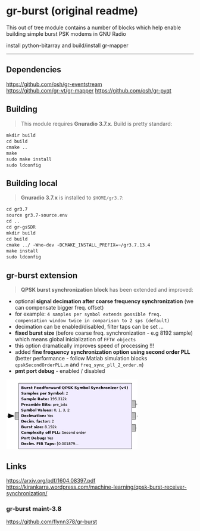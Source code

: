 # gr-burst (original readme)

This out of tree module contains a number of blocks which help enable building simple burst PSK modems in GNU Radio

install python-bitarray and build/install gr-mapper

----------------------------------------------------

## Dependencies

https://github.com/osh/gr-eventstream  
https://github.com/gr-vt/gr-mapper
https://github.com/osh/gr-pyqt

## Building
>This module requires **Gnuradio 3.7.x**.
>Build is pretty standard:
```
mkdir build
cd build
cmake ..
make
sudo make install
sudo ldconfig
```
## Building local

>**Gnuradio 3.7.x** is installed to `$HOME/gr3.7`:

```
cd gr3.7
source gr3.7-source.env
cd ..
cd gr-gsSDR
mkdir build 
cd build
cmake ../ -Wno-dev -DCMAKE_INSTALL_PREFIX=~/gr3.7.13.4 
make install
sudo ldconfig
```

## gr-burst extension

>  **QPSK burst synchronization block** has been extended and improved:

- optional **signal decimation after coarse frequency synchronization** (we can compensate bigger freq. offset)
- for example: `4 samples per symbol extends possible freq. compensation window twice in comparison to 2 sps (default)`
- decimation can be enabled/disabled, filter taps can be set ...
- **fixed burst size** (before coarse freq. synchronization - e.g 8192 sample) which means global inicialization of `FFTW objects`
- this option dramatically improves speed of processing !!!
- added **fine frequency synchronization option using second order PLL** (better performance - follow Matlab simulation blocks `qpskSecondOrderPLL.m` and `freq_sync_pll_2_order.m`)
-  **pmt port debug** - enabled / disabled  

![Block structure](https://github.com/pavelfpl/gr-burst/blob/master/qpsk_burst_sync.png)

## Links

https://arxiv.org/pdf/1604.08397.pdf  
https://kirankarra.wordpress.com/machine-learning/qpsk-burst-receiver-synchronization/

### gr-burst maint-3.8

https://github.com/flynn378/gr-burst


